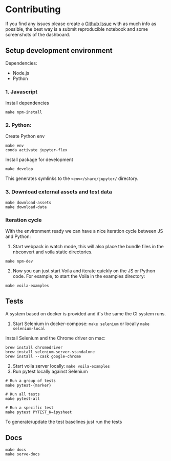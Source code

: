 # Contributing

If you find any issues please create a [Github Issue](https://github.com/danielfrg/jupyter-flex/issues)
with as much info as possible, the best way is a submit reproducible notebook and
some screenshots of the dashboard.

## Setup development environment

Dependencies:

- Node.js
- Python

### 1. Javascript

Install dependencies

```shell
make npm-install
```

### 2. Python:

Create Python env

```shell
make env
conda activate jupyter-flex
```

Install package for development

```shell
make develop
```

This generates symlinks to the `<env>/share/jupyter/` directory.

### 3. Download external assets and test data

```shell
make download-assets
make download-data
```

### Iteration cycle

With the environment ready we can have a nice iteration cycle between JS and Python:

1. Start webpack in watch mode, this will also place the bundle files in the
   nbconvert and voila static directories.

```shell
make npm-dev
```

2. Now you can just start Voila and iterate quickly on the JS or Python code. For example, to start the Voila in the examples directory:

```shell
make voila-examples
```

## Tests

A system based on docker is provided and it's the same the CI system runs.

1. Start Selenium in docker-compose: `make selenium` or locally `make selenium-local`

Install Selenium and the Chrome driver on mac:

```shell
brew install chromedriver
brew install selenium-server-standalone
brew install --cask google-chrome
```

2. Start voila server locally: `make voila-examples`
3. Run pytest locally against Selenium

```shell
# Run a group of tests
make pytest-{marker}

# Run all tests
make pytest-all

# Run a specific test
make pytest PYTEST_K=ipysheet
```

To generate/update the test baselines just run the tests

## Docs

```shell
make docs
make serve-docs
```
